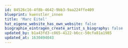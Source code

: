 ```yaml
---
id: 84526c16-4f8b-4642-9bb3-9aa224ffe409
blueprint: kuenstler_innen
title: 'Marc Eitel'
hat_eigene_website_has_own_website: false
biographie_eintragen_create_artist_s_biography: false
updated_by: b1a43fd3-c865-4122-b6cc-50cfa81a1985
updated_at: 1630494043
---
```

